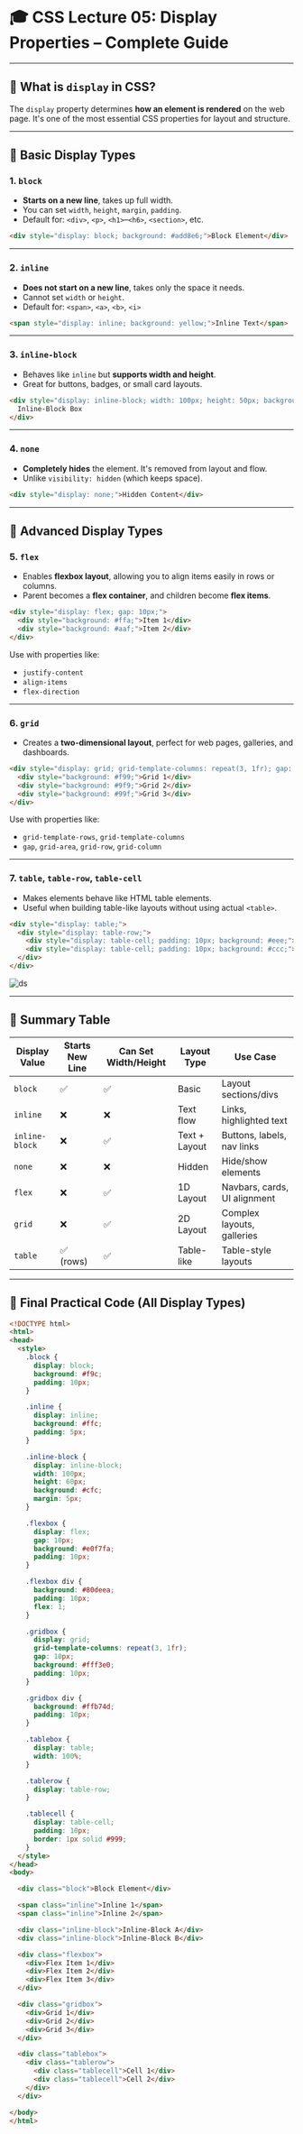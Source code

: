 # 🎓 **CSS Lecture 05: Display Properties – Complete Guide**

---

## 📘 **What is `display` in CSS?**

The `display` property determines **how an element is rendered** on the web page. It's one of the most essential CSS properties for layout and structure.

---

## 🧱 **Basic Display Types**

### 1. `block`

* **Starts on a new line**, takes up full width.
* You can set `width`, `height`, `margin`, `padding`.
* Default for: `<div>`, `<p>`, `<h1>`–`<h6>`, `<section>`, etc.

```html
<div style="display: block; background: #add8e6;">Block Element</div>
```

---

### 2. `inline`

* **Does not start on a new line**, takes only the space it needs.
* Cannot set `width` or `height`.
* Default for: `<span>`, `<a>`, `<b>`, `<i>`

```html
<span style="display: inline; background: yellow;">Inline Text</span>
```

---

### 3. `inline-block`

* Behaves like `inline` but **supports width and height**.
* Great for buttons, badges, or small card layouts.

```html
<div style="display: inline-block; width: 100px; height: 50px; background: orange;">
  Inline-Block Box
</div>
```

---

### 4. `none`

* **Completely hides** the element. It's removed from layout and flow.
* Unlike `visibility: hidden` (which keeps space).

```html
<div style="display: none;">Hidden Content</div>
```

---

## 🧩 **Advanced Display Types**

### 5. `flex`

* Enables **flexbox layout**, allowing you to align items easily in rows or columns.
* Parent becomes a **flex container**, and children become **flex items**.

```html
<div style="display: flex; gap: 10px;">
  <div style="background: #ffa;">Item 1</div>
  <div style="background: #aaf;">Item 2</div>
</div>
```

Use with properties like:

* `justify-content`
* `align-items`
* `flex-direction`

---

### 6. `grid`

* Creates a **two-dimensional layout**, perfect for web pages, galleries, and dashboards.

```html
<div style="display: grid; grid-template-columns: repeat(3, 1fr); gap: 10px;">
  <div style="background: #f99;">Grid 1</div>
  <div style="background: #9f9;">Grid 2</div>
  <div style="background: #99f;">Grid 3</div>
</div>
```

Use with properties like:

* `grid-template-rows`, `grid-template-columns`
* `gap`, `grid-area`, `grid-row`, `grid-column`

---

### 7. `table`, `table-row`, `table-cell`

* Makes elements behave like HTML table elements.
* Useful when building table-like layouts without using actual `<table>`.

```html
<div style="display: table;">
  <div style="display: table-row;">
    <div style="display: table-cell; padding: 10px; background: #eee;">Cell 1</div>
    <div style="display: table-cell; padding: 10px; background: #ccc;">Cell 2</div>
  </div>
</div>
```

![ds](https://github.com/user-attachments/assets/84f6fc1e-97c9-4e15-9f62-00df97f22f41)


---

## 🧠 Summary Table

| Display Value  | Starts New Line | Can Set Width/Height | Layout Type   | Use Case                     |
| -------------- | --------------- | -------------------- | ------------- | ---------------------------- |
| `block`        | ✅               | ✅                    | Basic         | Layout sections/divs         |
| `inline`       | ❌               | ❌                    | Text flow     | Links, highlighted text      |
| `inline-block` | ❌               | ✅                    | Text + Layout | Buttons, labels, nav links   |
| `none`         | ❌               | ❌                    | Hidden        | Hide/show elements           |
| `flex`         | ❌               | ✅                    | 1D Layout     | Navbars, cards, UI alignment |
| `grid`         | ❌               | ✅                    | 2D Layout     | Complex layouts, galleries   |
| `table`        | ✅ (rows)        | ✅                    | Table-like    | Table-style layouts          |

---

## 🧪 Final Practical Code (All Display Types)

```html
<!DOCTYPE html>
<html>
<head>
  <style>
    .block {
      display: block;
      background: #f9c;
      padding: 10px;
    }

    .inline {
      display: inline;
      background: #ffc;
      padding: 5px;
    }

    .inline-block {
      display: inline-block;
      width: 100px;
      height: 60px;
      background: #cfc;
      margin: 5px;
    }

    .flexbox {
      display: flex;
      gap: 10px;
      background: #e0f7fa;
      padding: 10px;
    }

    .flexbox div {
      background: #80deea;
      padding: 10px;
      flex: 1;
    }

    .gridbox {
      display: grid;
      grid-template-columns: repeat(3, 1fr);
      gap: 10px;
      background: #fff3e0;
      padding: 10px;
    }

    .gridbox div {
      background: #ffb74d;
      padding: 10px;
    }

    .tablebox {
      display: table;
      width: 100%;
    }

    .tablerow {
      display: table-row;
    }

    .tablecell {
      display: table-cell;
      padding: 10px;
      border: 1px solid #999;
    }
  </style>
</head>
<body>

  <div class="block">Block Element</div>

  <span class="inline">Inline 1</span>
  <span class="inline">Inline 2</span>

  <div class="inline-block">Inline-Block A</div>
  <div class="inline-block">Inline-Block B</div>

  <div class="flexbox">
    <div>Flex Item 1</div>
    <div>Flex Item 2</div>
    <div>Flex Item 3</div>
  </div>

  <div class="gridbox">
    <div>Grid 1</div>
    <div>Grid 2</div>
    <div>Grid 3</div>
  </div>

  <div class="tablebox">
    <div class="tablerow">
      <div class="tablecell">Cell 1</div>
      <div class="tablecell">Cell 2</div>
    </div>
  </div>

</body>
</html>
```
